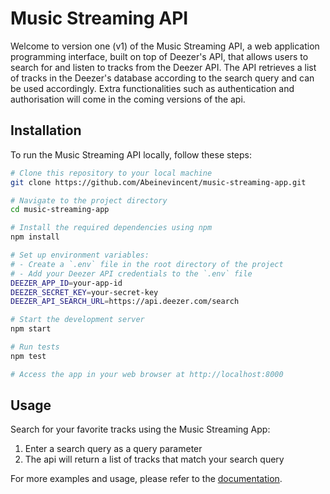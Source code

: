 # Music Streaming API

Welcome to version one (v1) of the Music Streaming API, a web application programming interface, built on top of Deezer's API, that allows users to search for and listen to tracks from the Deezer API.
The API retrieves a list of tracks in the Deezer's database according to the search query and can be used accordingly. 
Extra functionalities such as authentication and authorisation will come in the coming versions of the api.

## Installation

To run the Music Streaming API locally, follow these steps:

```sh
# Clone this repository to your local machine
git clone https://github.com/Abeinevincent/music-streaming-app.git

# Navigate to the project directory
cd music-streaming-app

# Install the required dependencies using npm
npm install

# Set up environment variables:
# - Create a `.env` file in the root directory of the project
# - Add your Deezer API credentials to the `.env` file
DEEZER_APP_ID=your-app-id
DEEZER_SECRET_KEY=your-secret-key
DEEZER_API_SEARCH_URL=https://api.deezer.com/search

# Start the development server
npm start

# Run tests
npm test

# Access the app in your web browser at http://localhost:8000
```
## Usage

Search for your favorite tracks using the Music Streaming App:

1. Enter a search query as a query parameter
2. The api will return a list of tracks that match your search query

For more examples and usage, please refer to the [documentation](https://musicstreamingapp-a2500a5331b4.herokuapp.com/api/v1/api-docs).

